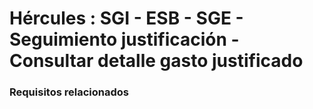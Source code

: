 # Hércules : SGI \- ESB \- SGE \- Seguimiento justificación \- Consultar detalle gasto justificado



### Requisitos relacionados



  





